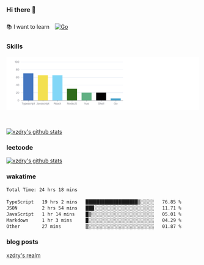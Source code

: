 ### Hi there 👋

 :books: I want to learn <a href="https://go.dev/" target="_blank"><img style="margin: 10px" src="https://profilinator.rishav.dev/skills-assets/go-original.svg" alt="Go" height="50" /></a>  

### Skills
![](img/2022-09-05-22-04-20.png)

<br />

[![xzdry's github stats](https://github-readme-stats.vercel.app/api?username=xzdry&count_private=true&show_icons=true&theme=vue)](https://github.com/xzdry)

### leetcode
[![xzdry's github stats](https://leetcard.jacoblin.cool/xzdry-2?theme=light&font=Anek%20Kannada&site=cn)](https://leetcode.cn/u/xzdry-2/)

### wakatime
<!--START_SECTION:waka-->

```text
Total Time: 24 hrs 18 mins

TypeScript   19 hrs 2 mins   ███████████████████▒░░░░░   76.85 %
JSON         2 hrs 54 mins   ███░░░░░░░░░░░░░░░░░░░░░░   11.71 %
JavaScript   1 hr 14 mins    █▒░░░░░░░░░░░░░░░░░░░░░░░   05.01 %
Markdown     1 hr 3 mins     █░░░░░░░░░░░░░░░░░░░░░░░░   04.29 %
Other        27 mins         ▒░░░░░░░░░░░░░░░░░░░░░░░░   01.87 %
```

<!--END_SECTION:waka-->

### blog posts
[xzdry's realm](https://www.justdry.net/)
